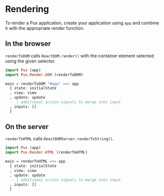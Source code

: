 # Rendering

To render a Pux application, create your application using `app` and combine it
with the appropriate render function.

## In the browser

`renderToDOM` calls `ReactDOM.render()` with the container element selected
using the given selector.

```purescript
import Pux (app)
import Pux.Render.DOM (renderToDOM)

main = renderToDOM "#app" =<< app
  { state: initialState
  , view: view
  , update: update
  -- | additional action signals to merge into input
  , inputs: []
  }
```

## On the server

`renderToHTML` calls `ReactDOMServer.renderToString()`.

```purescript
import Pux (app)
import Pux.Render.HTML (renderToHTML)

main = renderToHTML =<< app
  { state: initialState
  , view: view
  , update: update
  -- | additional action signals to merge into input
  , inputs: []
  }
```
